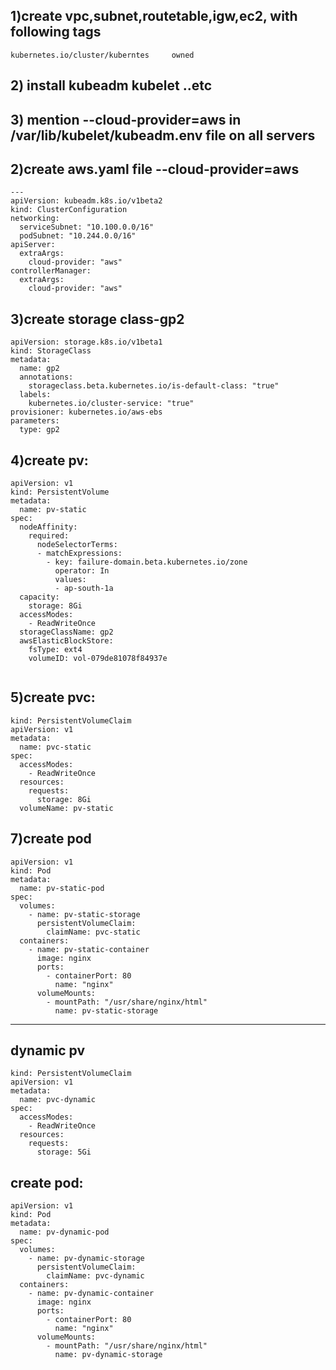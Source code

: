 ## 1)create vpc,subnet,routetable,igw,ec2, with following tags
```
kubernetes.io/cluster/kuberntes 	owned
```
## 2) install kubeadm kubelet ..etc
## 3) mention --cloud-provider=aws in /var/lib/kubelet/kubeadm.env file on all servers
## 2)create aws.yaml file --cloud-provider=aws
```
---
apiVersion: kubeadm.k8s.io/v1beta2
kind: ClusterConfiguration
networking:
  serviceSubnet: "10.100.0.0/16"
  podSubnet: "10.244.0.0/16"
apiServer:
  extraArgs:
    cloud-provider: "aws"
controllerManager:
  extraArgs:
    cloud-provider: "aws"
```
## 3)create storage class-gp2

```
apiVersion: storage.k8s.io/v1beta1
kind: StorageClass
metadata:
  name: gp2
  annotations:
    storageclass.beta.kubernetes.io/is-default-class: "true"
  labels:
    kubernetes.io/cluster-service: "true"
provisioner: kubernetes.io/aws-ebs
parameters:
  type: gp2
```  

## 4)create pv:
```
apiVersion: v1
kind: PersistentVolume
metadata:
  name: pv-static
spec:
  nodeAffinity:
    required:
      nodeSelectorTerms:
      - matchExpressions:
        - key: failure-domain.beta.kubernetes.io/zone
          operator: In
          values:
          - ap-south-1a
  capacity:
    storage: 8Gi
  accessModes:
    - ReadWriteOnce
  storageClassName: gp2
  awsElasticBlockStore:
    fsType: ext4
    volumeID: vol-079de81078f84937e
    
```    
## 5)create pvc:
```
kind: PersistentVolumeClaim
apiVersion: v1
metadata:
  name: pvc-static
spec:
  accessModes:
    - ReadWriteOnce
  resources:
    requests:
      storage: 8Gi
  volumeName: pv-static
```

## 7)create pod
```
apiVersion: v1
kind: Pod
metadata:
  name: pv-static-pod
spec:
  volumes:
    - name: pv-static-storage
      persistentVolumeClaim:
        claimName: pvc-static
  containers:
    - name: pv-static-container
      image: nginx
      ports:
        - containerPort: 80
          name: "nginx"
      volumeMounts:
        - mountPath: "/usr/share/nginx/html"
          name: pv-static-storage
```
-----------------------------------------------------------------------

## dynamic pv
```
kind: PersistentVolumeClaim
apiVersion: v1
metadata:
  name: pvc-dynamic
spec:
  accessModes:
    - ReadWriteOnce
  resources:
    requests:
      storage: 5Gi

```
## create pod:
```
apiVersion: v1
kind: Pod
metadata:
  name: pv-dynamic-pod
spec:
  volumes:
    - name: pv-dynamic-storage
      persistentVolumeClaim:
        claimName: pvc-dynamic
  containers:
    - name: pv-dynamic-container
      image: nginx
      ports:
        - containerPort: 80
          name: "nginx"
      volumeMounts:
        - mountPath: "/usr/share/nginx/html"
          name: pv-dynamic-storage
```
